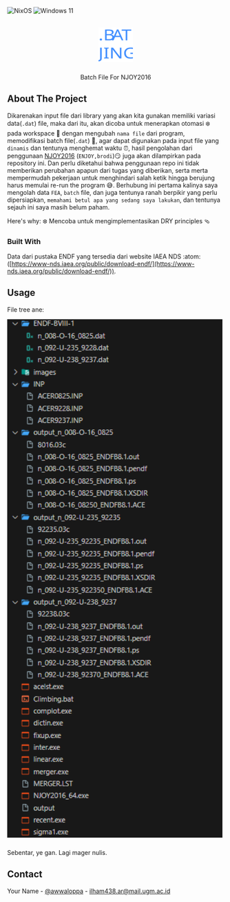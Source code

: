 <a id="readme-top"></a>
![NixOS](https://img.shields.io/badge/NIXOS-5277C3.svg?style=for-the-badge&logo=NixOS&logoColor=white)
![Windows 11](https://img.shields.io/badge/Windows%2011-%230079d5.svg?style=for-the-badge&logo=Windows%2011&logoColor=white)

<!-- PROJECT LOGO -->
<br />
<div align="center">
  <a href="https://github.com/othneildrew/Best-README-Template">
    <img src="images/BATJING.svg" alt="Logo" width="80" height="80">
  </a>
  <h3 align="center"></h3>

  <p align="center">
   Batch File For NJOY2016
  </p>
</div>

## About The Project

Dikarenakan input file dari library yang akan kita gunakan memiliki variasi data(`.dat`) file, maka dari itu, akan dicoba untuk menerapkan otomasi ❄️ pada workspace 🍞 dengan mengubah `nama file` dari program, memodifikasi batch file(`.dat`) 📜, agar dapat digunakan pada input file yang `dinamis` dan tentunya menghemat waktu ⏰, hasil pengolahan dari penggunaan [NJOY2016](https://github.com/njoy/NJOY2016) (`ENJOY,brodi`)😏 juga akan dilampirkan pada repository ini. Dan perlu diketahui bahwa penggunaan repo ini tidak memberikan perubahan apapun dari tugas yang diberikan, serta merta mempermudah pekerjaan untuk menghindari salah ketik hingga berujung harus memulai re-run the program 😅. Berhubung ini pertama kalinya saya mengolah data `FEA`, `batch` file, dan juga tentunya ranah berpikir yang perlu dipersiapkan, `memahami betul apa yang sedang saya lakukan`, dan tentunya sejauh ini saya masih belum paham.

Here's why:
❄️ Mencoba untuk mengimplementasikan DRY principles 🩴

### Built With

Data dari pustaka ENDF yang tersedia dari website IAEA NDS :atom: ([https://www-nds.iaea.org/public/download-endf/](https://www-nds.iaea.org/public/download-endf/)).

## Usage
File tree ane:
<div align="left">
  <a href="https://github.com/othneildrew/Best-README-Template">
    <img src="images/image.png" alt="Logo" width="500">
  </a>
  <h3 align="center"></h3>
</div>

Sebentar, ye gan. Lagi mager nulis.

## Contact

Your Name - [@awwaloppa](https://instagram.com/awwaloppa) - ilham438.ar@mail.ugm.ac.id
